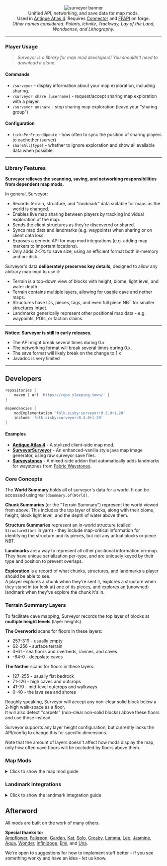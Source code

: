 <!--suppress HtmlDeprecatedTag, XmlDeprecatedElement -->


<center>
<img alt="surveyor banner" src="https://cdn.modrinth.com/data/4KjqhPc9/images/f84b10d3e0257c66e4f60066f3f570bc26ca34b2.png"><br/>
Unified API, networking, and save data for map mods.<br/>
Used in <a href="https://modrinth.com/mod/antique-atlas-4">Antique Atlas 4</a>.
Requires <a href="https://modrinth.com/mod/connector">Connector</a> and <a href="https://modrinth.com/mod/forgified-fabric-api">FFAPI</a> on forge.<br/>
<i>Other names considered: Polaris, Ichnite, Trackway, Lay of the Land, Worldsense, and Lithography.</i>
</center>

---

### Player Usage

> *Surveyor is a library for map mod developers! You shouldn't need to download it alone.*

#### Commands

* `/surveyor` - display information about your map exploration, including sharing.
* `/surveyor share [username]` - request/accept sharing map exploration with a player.
* `/surveyor unshare` - stop sharing map exploration (leave your "sharing group")

#### Configuration

* `ticksPerFriendUpdate` - how often to sync the position of sharing players to eachother (server)
* `shareAll{type}` - whether to ignore exploration and show all available data when possible.

---

### Library Features

**Surveyor relieves the scanning, saving, and networking responsibilities from dependent map mods.**

In general, Surveyor:
* Records terrain, structure, and "landmark" data suitable for maps as the world is changed.
* Enables live map sharing between players by tracking individual exploration of the map.
* Sends the client structures as they're discovered or shared.
* Syncs map data and landmarks (e.g. waypoints) when sharing or on client data loss.
* Exposes a generic API for map mod integrations (e.g. adding map markers to important locations).
* Only adds 2-5% to save size, using an efficient format both in-memory and on-disk.

Surveyor's data **deliberately preserves key details**, designed to allow any abitrary map mod to use it:
* Terrain is a top-down view of blocks with height, biome, light level, and water depth.
* Terrain contains multiple layers, allowing for usable cave and nether maps.
* Structures have IDs, pieces, tags, and even full piece NBT for smaller structures intact.
* Landmarks generically represent other positional map data - e.g. waypoints, POIs, or faction claims.

---

**Notice: Surveyor is still in early releases.**
* The API might break several times during 0.x
* The networking format will break several times during 0.x.
* The save format will likely break on the change to 1.x
* Javadoc is very limited

---

## Developers

```groovy
repositories {
    maven { url 'https://repo.sleeping.town/' }
}

dependencies {
    modImplementation 'folk.sisby:surveyor:0.3.0+1.20'
    include 'folk.sisby:surveyor:0.3.0+1.20'
}
```

#### Examples

* **[Antique Atlas 4](https://github.com/sisby-folk/antique-atlas)** - A stylized client-side map mod.
* **[SurveyorSurveyor](https://github.com/HestiMae/surveyor-surveyor)** - An enhanced-vanilla style java map image generator, using raw surveyor save files.
* **[Surveystones](https://github.com/sisby-folk/antique-fwaystones)** - A mixed-side addon that automatically adds landmarks for waystones from [Fabric Waystones](https://modrinth.com/mod/fwaystones/versions).

### Core Concepts

The **World Summary** holds all of surveyor's data for a world. It can be accessed using `WorldSummary.of(World)`.

**Chunk Summaries** (or the "Terrain Summary") represent the world viewed from above. This includes the top layer of blocks, along with their biome, height, block light level, and the depth of water above them.

**Structure Summaries** represent an in-world structure (called `StructureStart` in yarn) - they include map-critical information for identifying the structure and its pieces, but not any actual blocks or piece NBT.

**Landmarks** are a way to represent all other positional information on-map. They have unique serialization per-type, and are uniquely keyed by their type and position to prevent overlaps.

**Exploration** is a record of what chunks, structures, and landmarks a player should be able to see.<br/>
A player explores a chunk when they're sent it, explores a structure when they stand in (or look at) one of its pieces, and explores an (unowned) landmark when they've explore the chunk it's in. 

### Terrain Summary Layers

To facilitate cave mapping, Surveyor records the top layer of blocks at **multiple height levels** (layer heights).

**The Overworld** scans for floors in these layers:
* 257-319 - usually empty
* 62-256 - surface terrain
* 0-61 - sea floors and riverbeds, ravines, and caves
* -64-0 - deepslate caves

**The Nether** scans for floors in these layers:
* 127-255 - usually flat bedrock
* 71-126 - high caves and outcrops
* 41-70 - mid-level outcrops and walkways
* 0-40 - the lava sea and shores

Roughly speaking, Surveyor will accept any non-clear solid block below a 2-high walk-space as a floor.<br/>
It will also detect "carpets" (non-clear non-solid blocks) above these floors and use those instead.

Surveyor supports any layer height configuration, but currently lacks the API/config to change this for specific dimensions.

Note that the amount of layers doesn't affect how mods display the map, only how often cave floors will be occluded by floors above them.

### Map Mods

<details>
<summary>Click to show the map mod guide</summary>

Quick reminder that surveyor should **replace any existing world scanning logic**<br/>
You should never need to look at the currently loaded chunks - If some information is missing, let us know!

#### Initial Setup

Client map mods should always use `SurveyorClientEvents` - this ensures only explored areas will be provided in singleplayer.

Tune into `WorldLoad` and queue up the provided keys for rendering.<br/>
This event will trigger when the client world has access to surveyor data and the player is available.

`terrain` contains all available chunks by region. `WorldTerrainSummary.toKeys()` converts this into ChunkPos.<br/>
`structures` contains all structure starts by key + ChunkPos.<br/>
`landmarks` contains all landmarks (POIs, waypoints, death markers, etc.) by type + BlockPos.

You can get these from the world summary later using `keySet()` methods - check the event implementation.<br/>
Pass in `SurveyorClient.getExploration()` to ensure unexplored areas are hidden.

##### Live Updates

Also tune into `TerrainUpdated`, `StructuresAdded`, `LandmarksAdded` to add to your render queues.<br/>
These fire whenever the client player should see something new (usually via exploration).<br/>
They can also fire before `ClientPlayerLoad`, so let any of them create your map data.

Tune into `LandmarksRemoved` as well but without a queue - just remove from your map/queue directly.

#### Terrain Rendering

First, generate a top layer (with any desired height limits) using `get(ChunkPos).toSingleLayer()`.<br/>
This will produce a raw layer summary of one-dimensional arrays:
* **exists** - True where a floor exists, false otherwise - where false, all other fields are junk.
* **depths** - The distance of the floor below your specified world height. so y = worldHeight - depth.
* **blocks** - The floor block. Indexed per-region via `getBlockPalette(ChunkPos)`.
* **biomes** - The floor biome. Indexed per-region via `getBiomePalette(ChunkPos)`.
* **lightLevels** - The block light level directly above the floor (i.e. the block light for its top face). 0-15.
* **waterDepths** - How deep the contiguous water above the floor is.
  * All other liquid surfaces are considered floors, but water is special-cased.
  * The sea floor (e.g. sand) is recorded, and this depth value indicates the water surface instead.
  * This allows maps to show water depth shading, but also hide water completely if desired.

All arrays can be indexed by `x * 16 + z`, where x and z are relative to the chunk.<br/>
Use these arrays to render and store map data for that chunk (pixels, buffers, whichever).<br/>
Remember that you'll be rendering hundreds of thousands of chunks here - optimize this process hard.

#### Structure Rendering

Along with the key and ChunkPos, you can get the type and any tags using `getType(key)` and `getTags(key)`.

You can access a full summary of the structure (e.g. to draw its bounding boxes) using `get(key, ChunkPos)`.<br/>
This includes piece data like boxes, direction, IDs, etc.

#### Landmark Rendering & Management

Along with the type and BlockPos, you can get a full landmark using `get(type, BlockPos)`.

By default, this can include a dye color, a text name, the owner's UUID, and a texture (could be from another map mod).<br/>
You should have a method of rendering a landmark using just this information.

To improve how landmarks are displayed, you can use `instanceof` to check for additional data, e.g. `HasBlockBox`.

To add a waypoint landmark, just make a `SimplePointLandmark` owned by the player and use `put(Landmark)`.<br/>
This will save to disk and send a copy to the server.

#### Player Rendering

You can use `SurveyorClient.getFriends()` to get a set of players to draw on the map.

This includes both the client player, online "friends" (map sharing group members), and offline friends.

The players are represented abstractly, providing UUID, username, global position, yaw, and online status.

</details>

### Landmark Integrations

<details>
<summary>Click to show the landmark integration guide</summary>

Landmark types can be registered via the registry in `Landmarks`.<br/>
This allows you to set and serialize custom data relevant to your landmark.<br/>
Your landmark can usually be a record. Check the [builtins](https://github.com/sisby-folk/surveyor/tree/1.20/src/main/java/folk/sisby/surveyor/landmark) for an example.

To make extra landmark data accessible to map mods, always declare a new `Has` interface to access it from.

To place a landmark, just use `WorldSummary.of(world).landmarks().put(Landmark)`.<br/>
This works fine on either side - adding a landmark on the server will send it to the client and vice-versa.

Landmark types can't yet have fallback types - so use a simple type (or PR a new one!) if your mod is only on one side.

</details>

## Afterword

All mods are built on the work of many others.

**Special thanks to:**<br/>
[Ampflower](https://github.com/Ampflower), [Falkreon](https://github.com/falkreon), [Garden](https://modrinth.com/user/GardenSystem), [Kat](https://git.sleeping.town/Kat), [Solo](https://github.com/solonovamax), [Crosby](https://github.com/RacoonDog), [Lemma](https://github.com/LemmaEOF), [Leo](https://github.com/leo60228), [Jasmine](https://github.com/jaskarth), [Aqua](https://github.com/Aquaeyes), [Wonder](https://git.sleeping.town/wonder), [Infinidoge](https://github.com/Infinidoge), [Emi](https://github.com/emilyploszaj), and [Una](https://github.com/unascribed).

We're open to suggestions for how to implement stuff better - if you see something wonky and have an idea - let us know.

